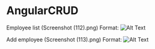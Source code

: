 # AngularCRUD


Employee list
(Screenshot (112).png) Format: ![Alt Text](https://github.com/MohamedNifrad/AngularCRUD/Screenshot(112).png)

Add employee
(Screenshot (113).png) Format: ![Alt Text](https://github.com/MohamedNifrad/AngularCRUD/Screenshot(113).png)
